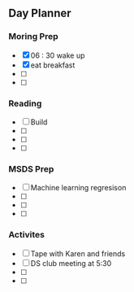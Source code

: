 
## Day Planner

### Moring Prep
- [x] 06 : 30 wake up
- [x] eat breakfast
- [ ] 
- [ ] 

### Reading
- [ ] Build
- [ ] 
- [ ] 
- [ ] 

### MSDS Prep
- [ ] Machine learning regresison 
- [ ] 
- [ ] 
- [ ] 

### Activites
- [ ] Tape with Karen and friends 
- [ ] DS club meeting at 5:30
- [ ] 
- [ ] 



